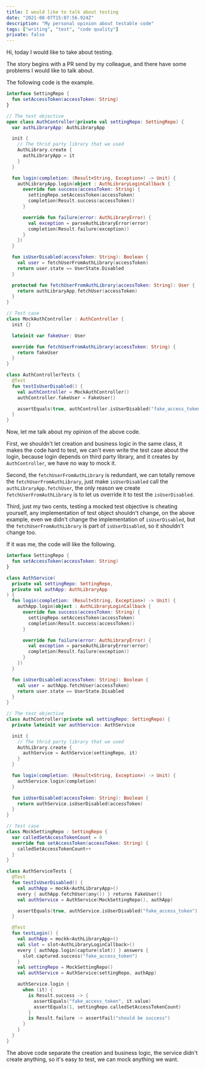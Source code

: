 ```yaml
---
title: I would like to talk about testing
date: "2021-08-07T15:07:56.924Z"
description: "My personal opinion about testable code"
tags: ["writing", "test", "code quality"]
private: false
---
```


Hi, today I would like to take about testing.

The story begins with a PR send by my colleague, and there have some problems I would like to talk about.

The following code is the example.

```kotlin
interface SettingRepo {
  fun setAccessToken(accessToken: String)
}

// The test objective
open class AuthController(private val settingRepo: SettingRepo) {
  var authLibraryApp: AuthLibraryApp

  init {
    // The thrid party library that we used
    AuthLibrary.create {
      authLibraryApp = it
    }
  }

  fun login(completion: (Result<String, Exception>) -> Unit) {
    authLibraryApp.login(object : AuthLibraryLoginCallback {
      override fun success(accessToken: String) {
        settingRepo.setAccessToken(accessToken)
        completion(Result.success(accessToken))
      }

      override fun failure(error: AuthLibraryError) {
        val exception = parseAuthLibraryError(error)
        completion(Result.failure(exception))
      }
    })
  }

  fun isUserDisabled(accessToken: String): Boolean {
    val user = fetchUserFromAuthLibrary(accessToken)
    return user.state == UserState.Disabled
  }

  protected fun fetchUserFromAuthLibrary(accessToken: String): User {
    return authLibraryApp.fetchUser(accessToken)
  }
}

// Test case
class MockAuthController : AuthController {
  init {}

  lateinit var fakeUser: User

  override fun fetchUserFromAuthLibrary(accessToken: String) {
    return fakeUser
  }
}

class AuthControllerTests {
  @Test
  fun testIsUserDisabled() {
    val authController = MockAuthController()
    authController.fakeUser = FakeUser()

    assertEquals(true, authController.isUserDisabled("fake_access_token"))
  }
}
```

Now, let me talk about my opinion of the above code.

First, we shouldn't let creation and business logic in the same class, it makes the code hard to test, we can't even write the test case about the login, because login depends on third party library, and it creates by `AuthController`, we have no way to mock it.

Second, the `fetchUserFromAuthLibrary` is redundant, we can totally remove the `fetchUserFromAuthLibrary`, just make `isUserDisabled` call the `authLibraryApp.fetchUser`, the only reason we create `fetchUserFromAuthLibrary` is to let us override it to test the `isUserDisabled`.

Third, just my two cents, testing a mocked test objective is cheating yourself, any implementation of test object shouldn't change, on the above example, even we didn't change the implementation of `isUserDisabled`, but the `fetchUserFromAuthLibrary` is part of `isUserDisabled`, so it shouldn't change too.

If it was me, the code will like the following.

```kotlin
interface SettingRepo {
  fun setAccessToken(accessToken: String)
}

class AuthService(
  private val settingRepo: SettingRepo,
  private val authApp: AuthLibraryApp
) {
  fun login(completion: (Result<String, Exception>) -> Unit) {
    authApp.login(object : AuthLibraryLoginCallback {
      override fun success(accessToken: String) {
        settingRepo.setAccessToken(accessToken)
        completion(Result.success(accessToken))
      }

      override fun failure(error: AuthLibraryError) {
        val exception = parseAuthLibraryError(error)
        completion(Result.failure(exception))
      }
    })
  }

  fun isUserDisabled(accessToken: String): Boolean {
    val user = authApp.fetchUser(accessToken)
    return user.state == UserState.Disabled
  }
}

// The test objective
class AuthController(private val settingRepo: SettingRepo) {
  private lateinit var authService: AuthService

  init {
    // The thrid party library that we used
    AuthLibrary.create {
      authService = AuthService(settingRepo, it)
    }
  }

  fun login(completion: (Result<String, Exception>) -> Unit) {
    authService.login(completion)
  }

  fun isUserDisabled(accessToken: String): Boolean {
    return authService.isUserDisabled(accessToken)
  }
}

// Test case
class MockSettingRepo : SettingRepo {
  var calledSetAccessTokenCount = 0
  override fun setAccessToken(accessToken: String) {
    calledSetAccessTokenCount++
  }
}

class AuthServiceTests {
  @Test
  fun testIsUserDisabled() {
    val authApp = mockk<AuthLibraryApp>()
    every { authApp.fetchUser(any()) } returns FakeUser()
    val authService = AuthService(MockSettingRepo(), authApp)

    assertEquals(true, authService.isUserDisabled("fake_access_token"))
  }

  @Test
  fun testLogin() {
    val authApp = mockk<AuthLibraryApp>()
    val slot = slot<AuthLibraryLoginCallback>()
    every { authApp.login(capture(slot)) } answers {
      slot.captured.success("fake_access_token")
    }
    val settingRepo = MockSettingRepo()
    val authService = AuthService(settingRepo, authApp)

    authService.login {
      when (it) {
        is Result.success -> {
          assertEquals("fake_access_token", it.value)
          assertEquals(1, settingRepo.calledSetAccessTokenCount)
        }
        is Result.failure -> assertFail("should be success")
      }
    }
  }
}
```

The above code separate the creation and business logic, the service didn't create anything, so it's easy to test, we can mock anything we want.
